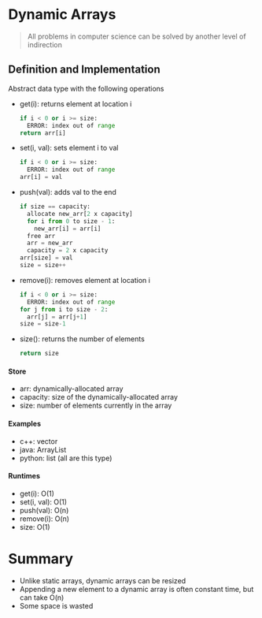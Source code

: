 # Dynamic Arrays

> All problems in computer science can be solved by another level of indirection

## Definition and Implementation
Abstract data type with the following operations
- get(i): returns element at location i
  ```python
  if i < 0 or i >= size:
    ERROR: index out of range
  return arr[i]
  ```
- set(i, val): sets element i to val
  ```python
  if i < 0 or i >= size:
    ERROR: index out of range
  arr[i] = val
  ```
- push(val): adds val to the end
  ```python
  if size == capacity:
    allocate new_arr[2 x capacity]
    for i from 0 to size - 1:
      new_arr[i] = arr[i]
    free arr
    arr = new_arr
    capacity = 2 x capacity
  arr[size] = val
  size = size++
  ```
- remove(i): removes element at location i
  ```python
  if i < 0 or i >= size:
    ERROR: index out of range
  for j from i to size - 2:
    arr[j] = arr[j+1]
  size = size-1
  ```
- size(): returns the number of elements
  ```python
  return size
  ```

#### Store
- arr: dynamically-allocated array
- capacity: size of the dynamically-allocated array
- size: number of elements currently in the array
  
#### Examples
- c++: vector
- java: ArrayList
- python: list (all are this type)

#### Runtimes
- get(i): O(1)
- set(i, val): O(1)
- push(val): O(n)
- remove(i): O(n)
- size: O(1)


# Summary
- Unlike static arrays, dynamic arrays can be resized
- Appending a new element to a dynamic array is often constant time, but can take O(n)
- Some space is wasted
